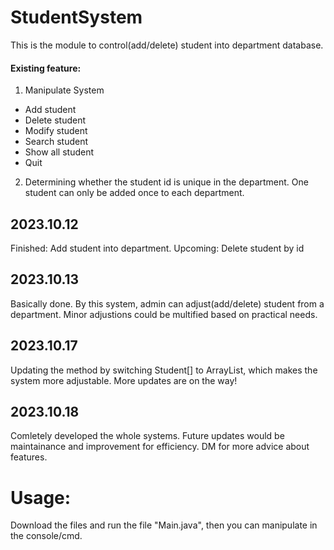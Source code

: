 # StudentSystem
This is the module to control(add/delete) student into department database.
#### Existing feature:
1. Manipulate System
  - Add student
  - Delete student
  - Modify student
  - Search student
  - Show all student
  - Quit
2. Determining whether the student id is unique in the department. One student can only be added once to each department.

## 2023.10.12
Finished: Add student into department. Upcoming: Delete student by id
## 2023.10.13
Basically done. By this system, admin can adjust(add/delete) student from a department. Minor adjustions could be multified based on practical needs.
## 2023.10.17
Updating the method by switching Student[] to ArrayList<Student>, which makes the system more adjustable. More updates are on the way!
## 2023.10.18
Comletely developed the whole systems. Future updates would be maintainance and improvement for efficiency. DM for more advice about features.

# Usage:
Download the files and run the file "Main.java", then you can manipulate in the console/cmd.

